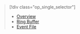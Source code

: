 > [!div class="op_single_selector"]
>- [Overview](../articles/sql-database/sql-database-xevent-db-diff-from-svr.md)
>- [Ring Buffer](../articles/sql-database/sql-database-xevent-code-ring-buffer.md)
>- [Event File](../articles/sql-database/sql-database-xevent-code-event-file.md)